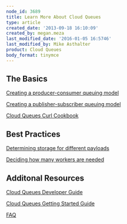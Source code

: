 ```yaml
---
node_id: 3689
title: Learn More About Cloud Queues
type: article
created_date: '2013-09-18 16:10:09'
created_by: megan.meza
last_modified_date: '2016-01-05 16:5746'
last_modified_by: Mike Asthalter
product: Cloud Queues
body_format: tinymce
---
```


The Basics
----------

[Creating a producer-consumer queuing
model](http://www.rackspace.com/knowledge_center/article/setting-up-a-producer-consumer-model-with-cloud-queues)

[Creating a publisher-subscriber queuing
model](http://www.rackspace.com/knowledge_center/article/setting-up-a-pub-sub-model-in-cloud-queues)

[Cloud Queues Curl
Cookbook](http://www.rackspace.com/knowledge_center/article/cloud-queues-curl-cookbook)

Best Practices
--------------

[Determining storage for different
payloads](http://www.rackspace.com/knowledge_center/article/cloud-queues-curl-cookbook)

[Deciding how many workers are
needed](http://www.rackspace.com/knowledge_center/article/cloud-queues-curl-cookbook)

Additonal Resources
-------------------

[Cloud Queues Developer
Guide](http://docs-internal.rackspace.com/queues/api/v1.0/cq-devguide/content/overview.html)

[Cloud Queues Getting Started
Guide](http://docs.rackspace.com/queues/api/v1.0/cq-gettingstarted/content/doc-change-history.html)

[FAQ](http://www.rackspace.com/knowledge_center/article/cloud-queues-faq)

